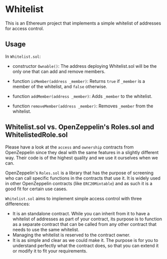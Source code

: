 # Whitelist

This is an Ethereum project that implements a simple whitelist of addresses for access control.

## Usage

In `Whitelist.sol`:

* constructor `Ownable()`: The address deploying Whitelist.sol will be the only one that can add and remove members.

* function `isMember(address _member)`: Returns `true` if `_member` is a member of the whitelist, and `false` otherwise.
* function `addMember(address _member)`: Adds `_member` to the whitelist.
* function `removeMember(address _member)`: Removes `_member` from the whitelist.

## Whitelist.sol vs. OpenZeppelin's Roles.sol and WhitelistedRole.sol

Please have a look at the `access` and `ownership` contracts from OpenZeppelin since they deal with the same features in a slightly different way. Their code is of the highest quality and we use it ourselves when we can.

OpenZeppelin's `Roles.sol` is a library that has the purpose of screening who can call specific functions in the contracts that use it. It is widely used in other OpenZeppelin contracts (like `ERC20Mintable`) and as such it is a good fit for certain use cases.

`Whitelist.sol` aims to implement simple access control with three differences:
 - It is an standalone contract. While you can inherit from it to have a whitelist of addresses as part of your contract, its purpose is to function as a separate contract that can be called from any other contract that needs to use the same whitelist.
 - Managing the whitelist is reserved to the contract owner.
 - It is as simple and clear as we could make it. The purpose is for you to understand perfectly what the contract does, so that you can extend it or modify it to fit your requirements. 